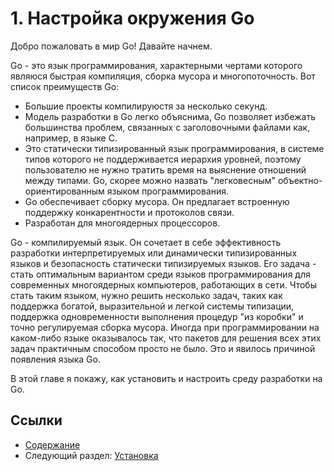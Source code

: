 # 1. Настройка окружения Go

Добро пожаловать в мир Go! Давайте начнем.

Go - это язык программирования, характерными чертами которого являюся быстрая компиляция, сборка мусора и многопоточность. Вот список преимуществ Go:

- Большие проекты компилируюстя за несколько секунд.
- Модель разработки в Go легко объяснима, Go позволяет избежать большинства проблем, связанных с заголовочными файлами как, например, в языке C.
- Это статически типизированный язык программирования, в системе типов которого не поддерживается иерархия уровней, поэтому пользователю не нужно тратить время на выяснение отношений между типами. Go, скорее можно назвать "легковесным" объектно-ориентированным языком программирования.
- Go обеспечивает сборку мусора. Он предлагает встроенную поддержку конкарентности и протоколов связи.
- Разработан для многоядерных процессоров.

Go - компилируемый язык. Он сочетает в себе эффективность разработки интерпретируемых или динамически типизированных языков и безопасность статически типизируемых языков. Его задача - стать оптимальным вариантом среди языков программирования для современных многоядерных компьютеров, работающих в сети. Чтобы стать таким языком, нужно решить несколько задач, таких как поддержка богатой, выразительной и легкой системы типизации, поддержка одновременности выполнения процедур "из коробки" и точно регулируемая сборка мусора. Иногда при программировании на каком-либо языке оказывалось так, что пакетов для решения всех этих задач практичным способом просто не было. Это и явилось причиной появления языка Go.

В этой главе я покажу, как установить и настроить среду разработки на Go.

## Ссылки

- [Содержание](preface.md)
- Следующий раздел: [Установка](01.1.md)
